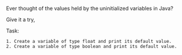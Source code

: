 Ever thought of the values held by the uninitialized variables in Java?

Give it a try,

Task:

    1. Create a variable of type float and print its default value.
    2. Create a variable of type boolean and print its default value. 
